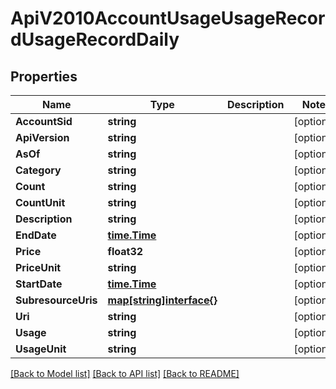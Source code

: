 # ApiV2010AccountUsageUsageRecordUsageRecordDaily

## Properties

Name | Type | Description | Notes
------------ | ------------- | ------------- | -------------
**AccountSid** | **string** |  | [optional] 
**ApiVersion** | **string** |  | [optional] 
**AsOf** | **string** |  | [optional] 
**Category** | **string** |  | [optional] 
**Count** | **string** |  | [optional] 
**CountUnit** | **string** |  | [optional] 
**Description** | **string** |  | [optional] 
**EndDate** | [**time.Time**](time.Time.md) |  | [optional] 
**Price** | **float32** |  | [optional] 
**PriceUnit** | **string** |  | [optional] 
**StartDate** | [**time.Time**](time.Time.md) |  | [optional] 
**SubresourceUris** | [**map[string]interface{}**](.md) |  | [optional] 
**Uri** | **string** |  | [optional] 
**Usage** | **string** |  | [optional] 
**UsageUnit** | **string** |  | [optional] 

[[Back to Model list]](../README.md#documentation-for-models) [[Back to API list]](../README.md#documentation-for-api-endpoints) [[Back to README]](../README.md)



